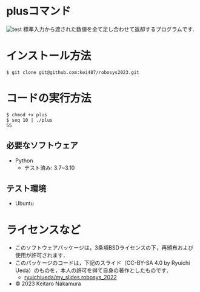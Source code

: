 # plusコマンド
![test](https://github.com/kei487/robosys202x/actions/workflows/test.yml/badge.svg)
  標準入力から渡された数値を全て足し合わせて返却するプログラムです.

# インストール方法
```
$ git clone git@github.com:kei487/robosys2023.git
```

# コードの実行方法
```
$ chmod +x plus
$ seq 10 | ./plus 
55
```
## 必要なソフトウェア
* Python
  * テスト済み: 3.7~3.10

## テスト環境
* Ubuntu

# ライセンスなど
* このソフトウェアパッケージは，3条項BSDライセンスの下，再頒布および使用が許可されます．
 * このパッケージのコードは，下記のスライド（CC-BY-SA 4.0 by Ryuichi Ueda）のものを，本人の許可を得て自身の著作としたものです．
      * [ryuichiueda/my_slides robosys_2022](https://github.com/ryuichiueda/my_slides/tree/master/robosys_2022)
* © 2023 Keitaro Nakamura 
